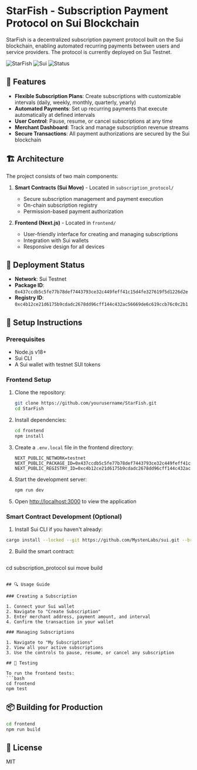 # StarFish - Subscription Payment Protocol on Sui Blockchain

StarFish is a decentralized subscription payment protocol built on the Sui blockchain, enabling automated recurring payments between users and service providers. The protocol is currently deployed on Sui Testnet.

![StarFish](https://img.shields.io/badge/StarFish-Subscription%20Protocol-blue)
![Sui](https://img.shields.io/badge/Blockchain-Sui-5FC9F8)
![Status](https://img.shields.io/badge/Status-Testnet-orange)

## 🌟 Features

- **Flexible Subscription Plans**: Create subscriptions with customizable intervals (daily, weekly, monthly, quarterly, yearly)
- **Automated Payments**: Set up recurring payments that execute automatically at defined intervals
- **User Control**: Pause, resume, or cancel subscriptions at any time
- **Merchant Dashboard**: Track and manage subscription revenue streams
- **Secure Transactions**: All payment authorizations are secured by the Sui blockchain

## 🏗️ Architecture

The project consists of two main components:

1. **Smart Contracts (Sui Move)** - Located in `subscription_protocol/`
   - Secure subscription management and payment execution
   - On-chain subscription registry
   - Permission-based payment authorization

2. **Frontend (Next.js)** - Located in `frontend/`
   - User-friendly interface for creating and managing subscriptions
   - Integration with Sui wallets
   - Responsive design for all devices

## 🚀 Deployment Status

- **Network**: Sui Testnet
- **Package ID**: `0x437ccdb5c5fe77b78def7443793ce32c449feff41c15d4fe327619f5d1226d2e`
- **Registry ID**: `0xc4b12ce21d6175b9cdadc2678dd96cff144c432ac56669de6c619ccb76c0c2b1`

## 🔧 Setup Instructions

### Prerequisites

- Node.js v18+
- Sui CLI
- A Sui wallet with testnet SUI tokens

### Frontend Setup

1. Clone the repository:
   ```bash
   git clone https://github.com/yourusername/StarFish.git
   cd StarFish
   ```

2. Install dependencies:
   ```bash
   cd frontend
   npm install
   ```

3. Create a `.env.local` file in the frontend directory:
   ```
   NEXT_PUBLIC_NETWORK=testnet
   NEXT_PUBLIC_PACKAGE_ID=0x437ccdb5c5fe77b78def7443793ce32c449feff41c15d4fe327619f5d1226d2e
   NEXT_PUBLIC_REGISTRY_ID=0xc4b12ce21d6175b9cdadc2678dd96cff144c432ac56669de6c619ccb76c0c2b1
   ```

4. Start the development server:
   ```bash
   npm run dev
   ```

5. Open [http://localhost:3000](http://localhost:3000) to view the application

### Smart Contract Development (Optional)

1. Install Sui CLI if you haven't already:
```bash
cargo install --locked --git https://github.com/MystenLabs/sui.git --branch main sui
   ```

2. Build the smart contract:
   ```bash
cd subscription_protocol
sui move build
   ```

## 🔍 Usage Guide

### Creating a Subscription

1. Connect your Sui wallet
2. Navigate to "Create Subscription"
3. Enter merchant address, payment amount, and interval
4. Confirm the transaction in your wallet

### Managing Subscriptions

1. Navigate to "My Subscriptions"
2. View all your active subscriptions
3. Use the controls to pause, resume, or cancel any subscription

## 🧪 Testing

To run the frontend tests:
```bash
cd frontend
npm test
```

## 📦 Building for Production

```bash
cd frontend
npm run build
```

## 📄 License

MIT 